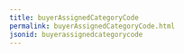 ```yaml
---
title: buyerAssignedCategoryCode
permalink: buyerAssignedCategoryCode.html
jsonid: buyerassignedcategorycode
---
```

